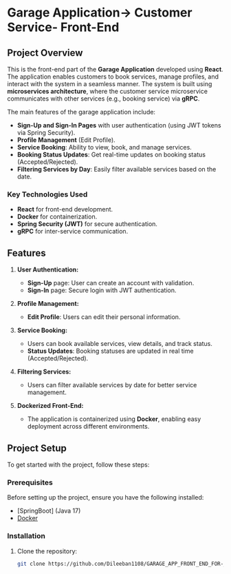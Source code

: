 # Garage Application-> Customer Service- Front-End

## Project Overview

This is the front-end part of the **Garage Application** developed using **React**. The application enables customers to book services, manage profiles, and interact with the system in a seamless manner. The system is built using **microservices architecture**, where the customer service microservice communicates with other services (e.g., booking service) via **gRPC**.

The main features of the garage application include:
- **Sign-Up and Sign-In Pages** with user authentication (using JWT tokens via Spring Security).
- **Profile Management** (Edit Profile).
- **Service Booking**: Ability to view, book, and manage services.
- **Booking Status Updates**: Get real-time updates on booking status (Accepted/Rejected).
- **Filtering Services by Day**: Easily filter available services based on the date.

### Key Technologies Used
- **React** for front-end development.
- **Docker** for containerization.
- **Spring Security (JWT)** for secure authentication.
- **gRPC** for inter-service communication.
  
## Features

1. **User Authentication:**
   - **Sign-Up** page: User can create an account with validation.
   - **Sign-In** page: Secure login with JWT authentication.
  
2. **Profile Management:**
   - **Edit Profile**: Users can edit their personal information.
  
3. **Service Booking:**
   - Users can book available services, view details, and track status.
   - **Status Updates**: Booking statuses are updated in real time (Accepted/Rejected).

4. **Filtering Services:**
   - Users can filter available services by date for better service management.

5. **Dockerized Front-End:**
   - The application is containerized using **Docker**, enabling easy deployment across different environments.

## Project Setup

To get started with the project, follow these steps:

### Prerequisites

Before setting up the project, ensure you have the following installed:
- [SpringBoot] (Java 17)
- [Docker](https://www.docker.com/get-started)

### Installation

1. Clone the repository:
   ```bash
   git clone https://github.com/Dileeban1108/GARAGE_APP_FRONT_END_FOR-_CUSTOMER_SERVICE_MICROSERVICE_REACT_SPRINGBOOT_DOCKER_GRPC_SPRING-SECURITY.git
